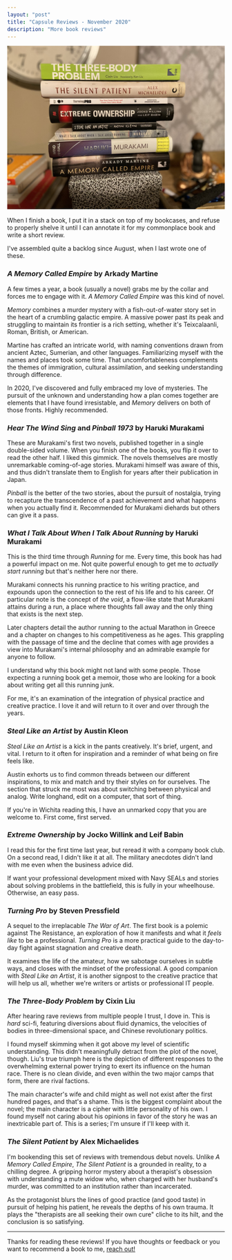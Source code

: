 ```yaml
---
layout: "post"
title: "Capsule Reviews - November 2020"
description: "More book reviews"
---
```


![A stack of books I've read recently](/uploads/recent_reads_nov_2020.jpeg)

When I finish a book, I put it in a stack on top of my bookcases, and refuse to properly shelve it until I can annotate it for my commonplace book and write a short review.

I've assembled quite a backlog since August, when I last wrote one of these. 

### *A Memory Called Empire* by Arkady Martine

A few times a year, a book (usually a novel) grabs me by the collar and forces me to engage with it. *A Memory Called Empire* was this kind of novel.

*Memory* combines a murder mystery with a fish-out-of-water story set in the heart of a crumbling galactic empire. A massive power past its peak and struggling to maintain its frontier is a rich setting, whether it's Teixcalaanli, Roman, British, or American. 

Martine has crafted an intricate world, with naming conventions drawn from ancient Aztec, Sumerian, and other languages. Familiarizing myself with the names and places took some time. That uncomfortableness complements the themes of immigration, cultural assimilation, and seeking understanding through difference. 

In 2020, I've discovered and fully embraced my love of mysteries. The pursuit of the unknown and understanding how a plan comes together are elements that I have found irresistable, and *Memory* delivers on both of those fronts. Highly recommended.

### *Hear The Wind Sing* and *Pinball 1973* by Haruki Murakami

These are Murakami's first two novels, published together in a single double-sided volume. When you finish one of the books, you flip it over to read the other half. I liked this gimmick. The novels themselves are mostly unremarkable coming-of-age stories. Murakami himself was aware of this, and thus didn't translate them to English for years after their publication in Japan.

*Pinball* is the better of the two stories, about the pursuit of nostalgia, trying to recapture the transcendence of a past achievement and what happens when you actually find it. Recommended for Murakami diehards but others can give it a pass.

### *What I Talk About When I Talk About Running* by Haruki Murakami

This is the third time through *Running* for me. Every time, this book has had a powerful impact on me. Not quite powerful enough to get me to *actually start running* but that's neither here nor there.

Murakami connects his running practice to his writing practice, and expounds upon the connection to the rest of his life and to his career. Of particular note is the concept of *the void*, a flow-like state that Murakami attains during a run, a place where thoughts fall away and the only thing that exists is the next step. 

Later chapters detail the author running to the actual Marathon in Greece and a chapter on changes to his competitiveness as he ages. This grappling with the passage of time and the decline that comes with age provides a view into Murakami's internal philosophy and an admirable example for anyone to follow.

I understand why this book might not land with some people. Those expecting a running book get a memoir, those who are looking for a book about writing get all this running junk. 

For me, it's an examination of the integration of physical practice and creative practice. I love it and will return to it over and over through the years.

### *Steal Like an Artist* by Austin Kleon

*Steal Like an Artist* is a kick in the pants creatively. It's brief, urgent, and vital. I return to it often for inspiration and a reminder of what being on fire feels like. 

Austin exhorts us to find common threads between our different inspirations, to mix and match and try their styles on for ourselves. The section that struck me most was about switching between physical and analog. Write longhand, edit on a computer, that sort of thing.

If you're in Wichita reading this, I have an unmarked copy that you are welcome to. First come, first served.

### *Extreme Ownership* by Jocko Willink and Leif Babin

I read this for the first time last year, but reread it with a company book club. On a second read, I didn't like it at all. The military anecdotes didn't land with me even when the business advice did. 

If want your professional development mixed with Navy SEALs and stories about solving problems in the battlefield, this is fully in your wheelhouse. Otherwise, an easy pass.

### *Turning Pro* by Steven Pressfield

A sequel to the irreplacable *The War of Art*. The first book is a polemic against The Resistance, an exploration of how it manifests and what it *feels like* to be a professional. *Turning Pro* is a more practical guide to the day-to-day fight against stagnation and creative death. 

It examines the life of the amateur, how we sabotage ourselves in subtle ways, and closes with the mindset of the professional. A good companion with *Steal Like an Artist*, it is another signpost to the creative practice that will help us all, whether we're writers or artists or professional IT people.

### *The Three-Body Problem* by Cixin Liu

After hearing rave reviews from multiple people I trust, I dove in. This is *hard* sci-fi, featuring diversions about fluid dynamics, the velocities of bodies in three-dimensional space, and Chinese revolutionary politics.

I found myself skimming when it got above my level of scientific understanding. This didn't meaningfully detract from the plot of the novel, though. Liu's true triumph here is the depiction of different responses to the overwhelming external power trying to exert its influence on the human race. There is no clean divide, and even within the two major camps that form, there are rival factions.

The main character's wife and child might as well not exist after the first hundred pages, and that's a shame. This is the biggest complaint about the novel; the main character is a cipher with little personality of his own. I found myself not caring about his opinions in favor of the story he was an inextricable part of. This is a series; I'm unsure if I'll keep with it.

### *The Silent Patient* by Alex Michaelides

I'm bookending this set of reviews with tremendous debut novels. Unlike *A Memory Called Empire*, *The Silent Patient* is a grounded in reality, to a chilling degree. A gripping horror mystery about a therapist's obsession with understanding a mute widow who, when charged with her husband's murder, was committed to an institution rather than incarcerated.

As the protagonist blurs the lines of good practice (and good taste) in pursuit of helping his patient, he reveals the depths of his own trauma. It plays the "therapists are all seeking their own cure" cliche to its hilt, and the conclusion is so satisfying.

---
Thanks for reading these reviews! If you have thoughts or feedback or you want to recommend a book to me, [reach out!](/about)